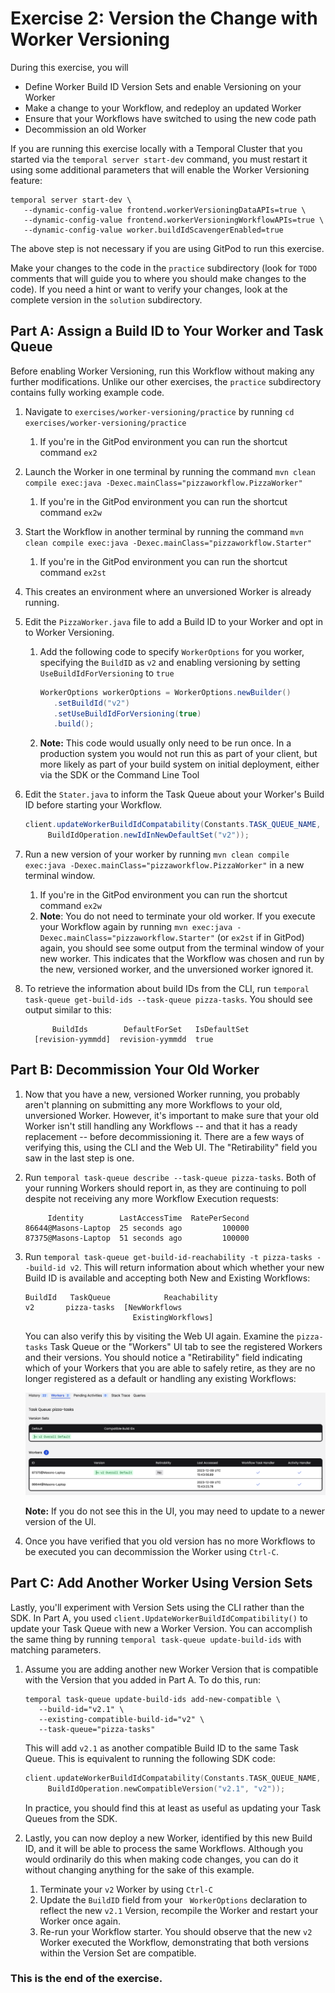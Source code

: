 # Exercise 2: Version the Change with Worker Versioning

During this exercise, you will

- Define Worker Build ID Version Sets and enable Versioning on your Worker
- Make a change to your Workflow, and redeploy an updated Worker
- Ensure that your Workflows have switched to using the new code path
- Decommission an old Worker

If you are running this exercise locally with a Temporal Cluster that
you started via the `temporal server start-dev` command, you must
restart it using some additional parameters that will enable the
Worker Versioning feature:

```shell
temporal server start-dev \
   --dynamic-config-value frontend.workerVersioningDataAPIs=true \
   --dynamic-config-value frontend.workerVersioningWorkflowAPIs=true \
   --dynamic-config-value worker.buildIdScavengerEnabled=true
```

The above step is not necessary if you are using GitPod to run this
exercise.

Make your changes to the code in the `practice` subdirectory (look for
`TODO` comments that will guide you to where you should make changes to
the code). If you need a hint or want to verify your changes, look at
the complete version in the `solution` subdirectory.

## Part A: Assign a Build ID to Your Worker and Task Queue

Before enabling Worker Versioning, run this Workflow without making any further
modifications. Unlike our other exercises, the `practice` subdirectory contains
fully working example code.

1. Navigate to `exercises/worker-versioning/practice` by running
   `cd exercises/worker-versioning/practice`
   1. If you're in the GitPod environment you can run the shortcut command `ex2`
1. Launch the Worker in one terminal by running the command `mvn clean compile exec:java -Dexec.mainClass="pizzaworkflow.PizzaWorker"`
   1. If you're in the GitPod environment you can run the shortcut command `ex2w`
1. Start the Workflow in another terminal by running the command `mvn clean compile exec:java -Dexec.mainClass="pizzaworkflow.Starter"`
   1. If you're in the GitPod environment you can run the shortcut command `ex2st`
1. This creates an environment where an unversioned Worker is already running.
1. Edit the `PizzaWorker.java` file to add a Build ID to your Worker and opt in
   to Worker Versioning.

   1. Add the following code to specify `WorkerOptions` for you worker, specifying
      the `BuildID` as `v2` and enabling versioning by setting `UseBuildIdForVersioning` to `true`
      ```java
      WorkerOptions workerOptions = WorkerOptions.newBuilder()
         .setBuildId("v2")
         .setUseBuildIdForVersioning(true)
         .build();
      ```
   1. **Note:** This code would usually only need to be run once. In a production system you would not run this as part of your client, but more likely as part of your build system on initial deployment, either via the SDK or the Command Line Tool

1. Edit the `Stater.java` to inform the Task Queue about your Worker's Build ID before starting your Workflow.
   ```java
   client.updateWorkerBuildIdCompatability(Constants.TASK_QUEUE_NAME,
        BuildIdOperation.newIdInNewDefaultSet("v2"));
   ```
1. Run a new version of your worker by running `mvn clean compile exec:java -Dexec.mainClass="pizzaworkflow.PizzaWorker"`
   in a new terminal window.
   1. If you're in the GitPod environment you can run the shortcut command `ex2w`
   1. **Note**: You do not need to terminate your old worker. If you execute
      your Workflow again by running `mvn exec:java -Dexec.mainClass="pizzaworkflow.Starter"`
      (or `ex2st` if in GitPod) again, you should see some output from the
      terminal window of your new worker. This indicates that the Workflow was
      chosen and run by the new, versioned worker, and the unversioned worker ignored
      it.
1. To retrieve the information about build IDs from the CLI, run
   `temporal task-queue get-build-ids --task-queue pizza-tasks`. You
   should see output similar to this:
   ```output
         BuildIds        DefaultForSet   IsDefaultSet
     [revision-yymmdd]  revision-yymmdd  true
   ```

## Part B: Decommission Your Old Worker

1. Now that you have a new, versioned Worker running, you probably
   aren't planning on submitting any more Workflows to your old,
   unversioned Worker. However, it's important to make sure that your
   old Worker isn't still handling any Workflows -- and that it has
   a ready replacement -- before decommissioning it. There are a
   few ways of verifying this, using the CLI and the Web UI. The
   "Retirability" field you saw in the last step is one.
1. Run `temporal task-queue describe --task-queue pizza-tasks`. Both
   of your running Workers should report in, as they are continuing to
   poll despite not receiving any more Workflow Execution requests:
   ```output
        Identity        LastAccessTime  RatePerSecond
   86644@Masons-Laptop  25 seconds ago         100000
   87375@Masons-Laptop  51 seconds ago         100000
   ```
1. Run `temporal task-queue get-build-id-reachability -t pizza-tasks --build-id v2`.
   This will return information about which whether your new Build ID is
   available and accepting both New and Existing Workflows:

   ```output
   BuildId   TaskQueue            Reachability
   v2       pizza-tasks  [NewWorkflows
                           ExistingWorkflows]
   ```

   You can also verify this by visiting the Web UI again. Examine
   the `pizza-tasks` Task Queue or the "Workers" UI tab to
   see the registered Workers and their versions. You should notice
   a "Retirability" field indicating which of your Workers that you
   are able to safely retire, as they are no longer registered as a
   default or handling any existing Workflows:

   ![Retirability field in Web UI](images/retirability.png)

   **Note:** If you do not see this in the UI, you may need to update to a newer
   version of the UI.

1. Once you have verified that you old version has no more Workflows to be executed
   you can decommission the Worker using `Ctrl-C`.

## Part C: Add Another Worker Using Version Sets

Lastly, you'll experiment with Version Sets using the CLI rather than the SDK.
In Part A, you used `client.UpdateWorkerBuildIdCompatibility()` to update your Task
Queue with new a Worker Version. You can accomplish the same thing by running
`temporal task-queue update-build-ids` with matching parameters.

1. Assume you are adding another new Worker Version that is compatible with the
   Version that you added in Part A. To do this, run:

   ```shell
   temporal task-queue update-build-ids add-new-compatible \
      --build-id="v2.1" \
      --existing-compatible-build-id="v2" \
      --task-queue="pizza-tasks"
   ```

   This will add `v2.1` as another compatible Build ID to the same
   Task Queue. This is equivalent to running the following SDK code:

   ```go
   client.updateWorkerBuildIdCompatability(Constants.TASK_QUEUE_NAME,
        BuildIdOperation.newCompatibleVersion("v2.1", "v2"));
   ```

   In practice, you should find this at least as useful as updating your
   Task Queues from the SDK.

2. Lastly, you can now deploy a new Worker, identified by this new Build ID,
   and it will be able to process the same Workflows. Although you would
   ordinarily do this when making code changes, you can do it without changing
   anything for the sake of this example.
   1. Terminate your `v2` Worker by using `Ctrl-C`
   1. Update the `BuildID` field from your ` WorkerOptions` declaration to
      reflect the new `v2.1` Version, recompile the Worker and restart your Worker
      once again.
   1. Re-run your Workflow starter. You should observe that the new `v2` Worker
      executed the Workflow, demonstrating that both versions within the Version
      Set are compatible.

### This is the end of the exercise.
